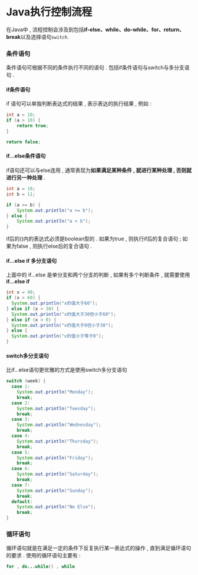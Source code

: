# Java执行控制流程

在Java中 , 流程控制会涉及到包括**if-else、while、do-while、for、return、break**以及选择语句`switch`.

### 条件语句

条件语句可根据不同的条件执行不同的语句 . 包括if条件语句与switch与多分支语句 .

#### if条件语句

if 语句可以单独判断表达式的结果 , 表示表达的执行结果 , 例如 :

```java
int a = 10;
if (a > 10) {
    return true;
}

return false;
```

#### if...else条件语句

if语句还可以与else连用 , 通常表现为**如果满足某种条件 , 就进行某种处理 , 否则就进行另一种处理** .

```java
int a = 10;
int b = 11;

if (a >= b) {
    System.out.println("a >= b");
} else {
    System.out.println("a < b");
}
```

if后的\(\)内的表达式必须是boolean型的 . 如果为true , 则执行if后的复合语句 ; 如果为false , 则执行else后的复合语句 .

#### if...else if 多分支语句

上面中的 if...else 是单分支和两个分支的判断 , 如果有多个判断条件 , 就需要使用**if...else if**

```java
int x = 40;
if (x > 60) {
  System.out.println("x的值大于60");
} else if (x > 30) {
  System.out.println("x的值大于30但小于60");
} else if (x > 0) {
  System.out.println("x的值大于0但小于30");
} else {
  System.out.println("x的值小于等于0");
}
```

#### switch多分支语句

比if...else语句更优雅的方式是使用switch多分支语句

```java
switch (week) {
  case 1:
    System.out.println("Monday");
    break;
  case 2:
    System.out.println("Tuesday");
    break;
  case 3:
    System.out.println("Wednesday");
    break;
  case 4:
    System.out.println("Thursday");
    break;
  case 5:
    System.out.println("Friday");
    break;
  case 6:
    System.out.println("Saturday");
    break;
  case 7:
    System.out.println("Sunday");
    break;
  default:
    System.out.println("No Else");
    break;
}
```

### 循环语句

循环语句就是在满足一定的条件下反复执行某一表达式的操作 , 直到满足循环语句的要求 . 使用的循环语句主要有 : 

```java
for , do...while() , while
```



